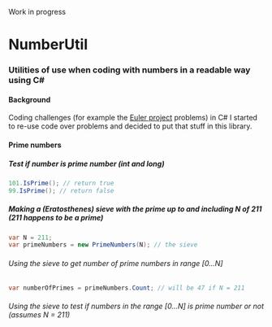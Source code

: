 Work in progress
# NumberUtil
### Utilities of use when coding with numbers in a readable way using C#
#### Background ####
Coding challenges (for example the [Euler project](https://projecteuler.net/) problems) in C# I started to re-use code over problems and decided to put that stuff in this library.

#### Prime numbers
##### Test if number is prime number (int and long)

<!-- T1 -->
```c#
101.IsPrime(); // return true
99.IsPrime(); // return false
```
##### Making a (Eratosthenes) sieve with the prime up to and including N of 211 (211 happens to be a prime)
```c#
var N = 211;
var primeNumbers = new PrimeNumbers(N); // the sieve
````

###### Using the sieve to get number of prime numbers in range [0...N]
<!-- T2 -->
```c#
var numberOfPrimes = primeNumbers.Count; // will be 47 if N = 211
```

###### Using the sieve to test if numbers in the range [0...N] is prime number or not (assumes N = 211)

